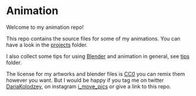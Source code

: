 # Animation

Welcome to my animation repo!

This repo contains the source files for some of my animations. You can have a look in the [projects](projects) folder.

I also collect some tips for using [Blender](https://www.blender.org) and animation in general, see [tips](tips) folder.

The license for my artworks and blender files is [CC0](https://creativecommons.org/public-domain/cc0/) you can remix them however you want. But I would be happy if you tag me on twitter [DariaKolodzey](https://twitter.com/DariaKolodzey), on instagram [i_move_pics](https://www.instagram.com/i_move_pics/) or give a link to this repo.
